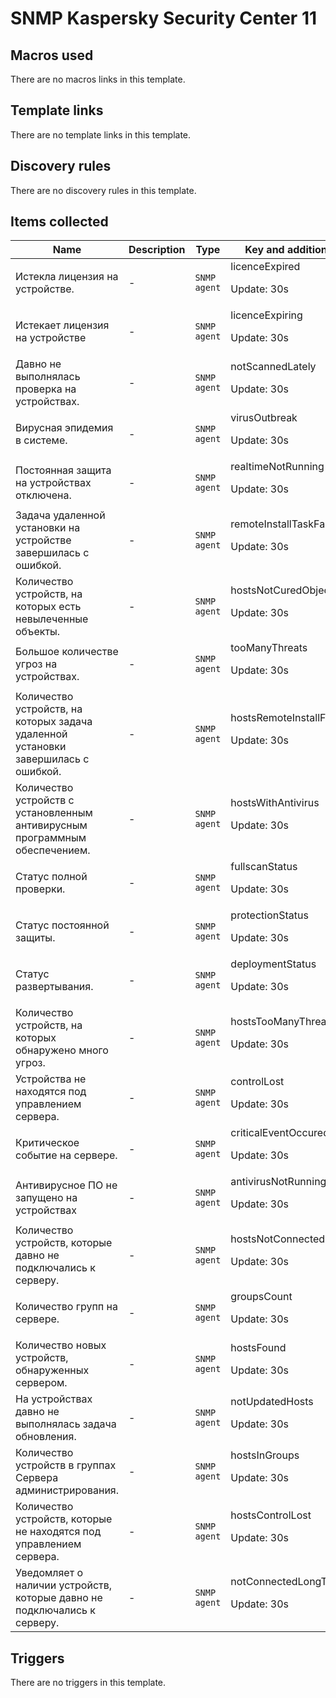 # SNMP Kaspersky Security Center 11

## Macros used

There are no macros links in this template.

## Template links

There are no template links in this template.

## Discovery rules

There are no discovery rules in this template.

## Items collected

|Name|Description|Type|Key and additional info|
|----|-----------|----|----|
|Истекла лицензия на устройстве.|<p>-</p>|`SNMP agent`|licenceExpired<p>Update: 30s</p>|
|Истекает лицензия на устройстве|<p>-</p>|`SNMP agent`|licenceExpiring<p>Update: 30s</p>|
|Давно не выполнялась проверка на устройствах.|<p>-</p>|`SNMP agent`|notScannedLately<p>Update: 30s</p>|
|Вирусная эпидемия в системе.|<p>-</p>|`SNMP agent`|virusOutbreak<p>Update: 30s</p>|
|Постоянная защита на устройствах отключена.|<p>-</p>|`SNMP agent`|realtimeNotRunning<p>Update: 30s</p>|
|Задача удаленной установки на устройстве завершилась с ошибкой.|<p>-</p>|`SNMP agent`|remoteInstallTaskFailed<p>Update: 30s</p>|
|Количество устройств, на которых есть невылеченные объекты.|<p>-</p>|`SNMP agent`|hostsNotCuredObject<p>Update: 30s</p>|
|Большое количестве угроз на устройствах.|<p>-</p>|`SNMP agent`|tooManyThreats<p>Update: 30s</p>|
|Количество устройств, на которых задача удаленной установки завершилась с ошибкой.|<p>-</p>|`SNMP agent`|hostsRemoteInstallFailed<p>Update: 30s</p>|
|Количество устройств с установленным антивирусным программным обеспечением.|<p>-</p>|`SNMP agent`|hostsWithAntivirus<p>Update: 30s</p>|
|Статус полной проверки.|<p>-</p>|`SNMP agent`|fullscanStatus<p>Update: 30s</p>|
|Статус постоянной защиты.|<p>-</p>|`SNMP agent`|protectionStatus<p>Update: 30s</p>|
|Статус развертывания.|<p>-</p>|`SNMP agent`|deploymentStatus<p>Update: 30s</p>|
|Количество устройств, на которых обнаружено много угроз.|<p>-</p>|`SNMP agent`|hostsTooManyThreats<p>Update: 30s</p>|
|Устройства не находятся под управлением сервера.|<p>-</p>|`SNMP agent`|controlLost<p>Update: 30s</p>|
|Критическое событие на сервере.|<p>-</p>|`SNMP agent`|criticalEventOccured<p>Update: 30s</p>|
|Антивирусное ПО не запущено на устройствах|<p>-</p>|`SNMP agent`|antivirusNotRunning<p>Update: 30s</p>|
|Количество устройств, которые давно не подключались к серверу.|<p>-</p>|`SNMP agent`|hostsNotConnectedLongTime<p>Update: 30s</p>|
|Количество групп на сервере.|<p>-</p>|`SNMP agent`|groupsCount<p>Update: 30s</p>|
|Количество новых устройств, обнаруженных сервером.|<p>-</p>|`SNMP agent`|hostsFound<p>Update: 30s</p>|
|На устройствах давно не выполнялась задача обновления.|<p>-</p>|`SNMP agent`|notUpdatedHosts<p>Update: 30s</p>|
|Количество устройств в группах Сервера администрирования.|<p>-</p>|`SNMP agent`|hostsInGroups<p>Update: 30s</p>|
|Количество устройств, которые не находятся под управлением сервера.|<p>-</p>|`SNMP agent`|hostsControlLost<p>Update: 30s</p>|
|Уведомляет о наличии устройств, которые давно не подключались к серверу.|<p>-</p>|`SNMP agent`|notConnectedLongTime<p>Update: 30s</p>|


## Triggers

There are no triggers in this template.

